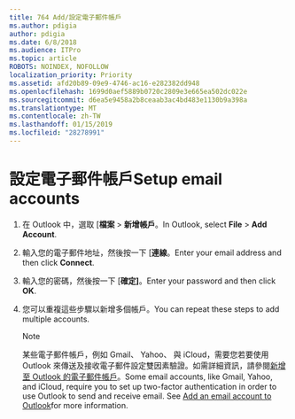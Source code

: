 ```yaml
---
title: 764 Add/設定電子郵件帳戶
ms.author: pdigia
author: pdigia
ms.date: 6/8/2018
ms.audience: ITPro
ms.topic: article
ROBOTS: NOINDEX, NOFOLLOW
localization_priority: Priority
ms.assetid: afd20b89-09e9-4746-ac16-e282382dd948
ms.openlocfilehash: 1699d0aef5889b0720c2809e3e665ea502dc022e
ms.sourcegitcommit: d6ea5e9458a2b8ceaab3ac4bd483e1130b9a398a
ms.translationtype: MT
ms.contentlocale: zh-TW
ms.lasthandoff: 01/15/2019
ms.locfileid: "28278991"
---
```

# <a name="setup-email-accounts"></a><span data-ttu-id="7203a-102">設定電子郵件帳戶</span><span class="sxs-lookup"><span data-stu-id="7203a-102">Setup email accounts</span></span>

1. <span data-ttu-id="7203a-103">在 Outlook 中，選取 [**檔案** \> **新增帳戶**。</span><span class="sxs-lookup"><span data-stu-id="7203a-103">In Outlook, select **File** \> **Add Account**.</span></span>
    
2. <span data-ttu-id="7203a-104">輸入您的電子郵件地址，然後按一下 [**連線**。</span><span class="sxs-lookup"><span data-stu-id="7203a-104">Enter your email address and then click **Connect**.</span></span>
    
3. <span data-ttu-id="7203a-105">輸入您的密碼，然後按一下 [**確定]**。</span><span class="sxs-lookup"><span data-stu-id="7203a-105">Enter your password and then click **OK**.</span></span>
    
4. <span data-ttu-id="7203a-106">您可以重複這些步驟以新增多個帳戶。</span><span class="sxs-lookup"><span data-stu-id="7203a-106">You can repeat these steps to add multiple accounts.</span></span>
    
    > [!NOTE]
    > <span data-ttu-id="7203a-p101">某些電子郵件帳戶，例如 Gmail、 Yahoo、 與 iCloud，需要您若要使用 Outlook 來傳送及接收電子郵件設定雙因素驗證。如需詳細資訊，請參閱[新增至 Outlook 的電子郵件帳戶](https://support.office.com/article/6e27792a-9267-4aa4-8bb6-c84ef146101b.aspx)。</span><span class="sxs-lookup"><span data-stu-id="7203a-p101">Some email accounts, like Gmail, Yahoo, and iCloud, require you to set up two-factor authentication in order to use Outlook to send and receive email. See [Add an email account to Outlook](https://support.office.com/article/6e27792a-9267-4aa4-8bb6-c84ef146101b.aspx)for more information.</span></span> 
  

